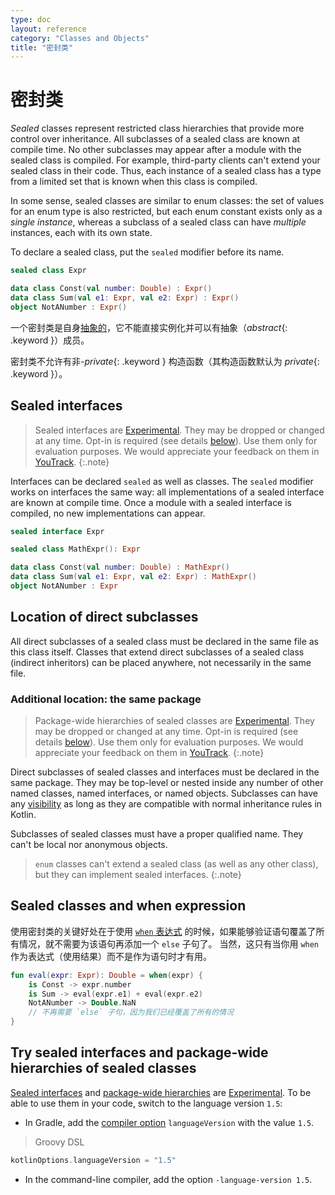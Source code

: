```yaml
---
type: doc
layout: reference
category: "Classes and Objects"
title: "密封类"
---
```


# 密封类

_Sealed_ classes represent restricted class hierarchies that provide more control over inheritance.
All subclasses of a sealed class are known at compile time. No other subclasses may appear after
a module with the sealed class is compiled. For example, third-party clients can't extend your sealed class in their code.
Thus, each instance of a sealed class has a type from a limited set that is known when this class is compiled. 

In some sense, sealed classes are similar to enum classes: the set of values
for an enum type is also restricted, but each enum constant exists only as a _single instance_, whereas a subclass
of a sealed class can have _multiple_ instances, each with its own state.

To declare a sealed class, put the `sealed` modifier before its name.



```kotlin
sealed class Expr

data class Const(val number: Double) : Expr()
data class Sum(val e1: Expr, val e2: Expr) : Expr()
object NotANumber : Expr()
```


一个密封类是自身[抽象的](classes.html#抽象类)，它不能直接实例化并可以有抽象（*abstract*{: .keyword }）成员。

密封类不允许有非-*private*{: .keyword } 构造函数（其构造函数默认为 *private*{: .keyword }）。

## Sealed interfaces

> Sealed interfaces are [Experimental](evolution/components-stability.html). They may be dropped or changed at any time.
> Opt-in is required (see details [below](#try-sealed-interfaces-and-package-wide-hierarchies-of-sealed-classes)). Use them only for evaluation purposes. We would appreciate your feedback on them in [YouTrack](https://youtrack.jetbrains.com/issues/KT-42433).
{:.note}

Interfaces can be declared `sealed` as well as classes. The `sealed` modifier works on interfaces the same way:
all implementations of a sealed interface are known at compile time. Once a module with a sealed interface is compiled,
no new implementations can appear.



```kotlin
sealed interface Expr

sealed class MathExpr(): Expr

data class Const(val number: Double) : MathExpr()
data class Sum(val e1: Expr, val e2: Expr) : MathExpr()
object NotANumber : Expr
```


## Location of direct subclasses

All direct subclasses of a sealed class must be declared in the same file as this class itself. Classes that extend
direct subclasses of a sealed class (indirect inheritors) can be placed anywhere, not necessarily in the same file.

### Additional location: the same package

> Package-wide hierarchies of sealed classes are [Experimental](evolution/components-stability.html). They may be dropped or changed at any time.
> Opt-in is required (see details [below](#try-sealed-interfaces-and-package-wide-hierarchies-of-sealed-classes)). Use them only for evaluation purposes. We would appreciate your feedback on them in [YouTrack](https://youtrack.jetbrains.com/issues/KT-42433).
{:.note}

Direct subclasses of sealed classes and interfaces must be declared in the same package. They may be top-level or nested 
inside any number of other named classes, named interfaces, or named objects. Subclasses can have any [visibility](visibility-modifiers.html)
as long as they are compatible with normal inheritance rules in Kotlin.

Subclasses of sealed classes must have a proper qualified name. They can't be local nor anonymous objects.

> `enum` classes can't extend a sealed class (as well as any other class), but they can implement sealed interfaces.
{:.note}

## Sealed classes and when expression

使用密封类的关键好处在于使用 [`when` 表达式](control-flow.html#when-表达式) 的时候，如果能够<!--
-->验证语句覆盖了所有情况，就不需要为该语句再添加一个 `else` 子句了。
当然，这只有当你用 `when` 作为表达式（使用结果）而不是作为语句时才有用。



```kotlin
fun eval(expr: Expr): Double = when(expr) {
    is Const -> expr.number
    is Sum -> eval(expr.e1) + eval(expr.e2)
    NotANumber -> Double.NaN
    // 不再需要 `else` 子句，因为我们已经覆盖了所有的情况
}
```


## Try sealed interfaces and package-wide hierarchies of sealed classes

[Sealed interfaces](#sealed-interfaces) and [package-wide hierarchies](#additional-location-the-same-package) are [Experimental](evolution/components-stability.html).
To be able to use them in your code, switch to the language version `1.5`:
* In Gradle, add the [compiler option](using-gradle.html#attributes-common-for-jvm-and-js) `languageVersion` with the value `1.5`.

> Groovy DSL

```groovy
kotlinOptions.languageVersion = "1.5"
```

  

* In the command-line compiler, add the option `-language-version 1.5`.
